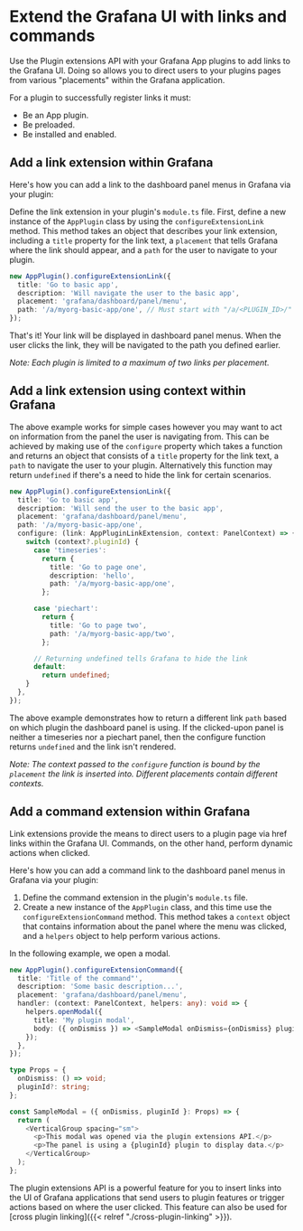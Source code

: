 # Extend the Grafana UI with links and commands

Use the Plugin extensions API with your Grafana App plugins to add links to the Grafana UI. Doing so allows you to direct users to your plugins pages from various "placements" within the Grafana application.

For a plugin to successfully register links it must:

- Be an App plugin.
- Be preloaded.
- Be installed and enabled.

## Add a link extension within Grafana

Here's how you can add a link to the dashboard panel menus in Grafana via your plugin:

Define the link extension in your plugin's `module.ts` file. First, define a new instance of the `AppPlugin` class by using the `configureExtensionLink` method. This method takes an object that describes your link extension, including a `title` property for the link text, a `placement` that tells Grafana where the link should appear, and a `path` for the user to navigate to your plugin.

```typescript
new AppPlugin().configureExtensionLink({
  title: 'Go to basic app',
  description: 'Will navigate the user to the basic app',
  placement: 'grafana/dashboard/panel/menu',
  path: '/a/myorg-basic-app/one', // Must start with "/a/<PLUGIN_ID>/"
});
```

That's it! Your link will be displayed in dashboard panel menus. When the user clicks the link, they will be navigated to the path you defined earlier.

_Note: Each plugin is limited to a maximum of two links per placement._

## Add a link extension using context within Grafana

The above example works for simple cases however you may want to act on information from the panel the user is navigating from. This can be achieved by making use of the `configure` property which takes a function and returns an object that consists of a `title` property for the link text, a `path` to navigate the user to your plugin. Alternatively this function may return `undefined` if there's a need to hide the link for certain scenarios.

```typescript
new AppPlugin().configureExtensionLink({
  title: 'Go to basic app',
  description: 'Will send the user to the basic app',
  placement: 'grafana/dashboard/panel/menu',
  path: '/a/myorg-basic-app/one',
  configure: (link: AppPluginLinkExtension, context: PanelContext) => {
    switch (context?.pluginId) {
      case 'timeseries':
        return {
          title: 'Go to page one',
          description: 'hello',
          path: '/a/myorg-basic-app/one',
        };

      case 'piechart':
        return {
          title: 'Go to page two',
          path: '/a/myorg-basic-app/two',
        };

      // Returning undefined tells Grafana to hide the link
      default:
        return undefined;
    }
  },
});
```

The above example demonstrates how to return a different link `path` based on which plugin the dashboard panel is using. If the clicked-upon panel is neither a timeseries nor a piechart panel, then the configure function returns `undefined` and the link isn't rendered.

_Note: The context passed to the `configure` function is bound by the `placement` the link is inserted into. Different placements contain different contexts._

## Add a command extension within Grafana

Link extensions provide the means to direct users to a plugin page via href links within the Grafana UI. Commands, on the other hand, perform dynamic actions when clicked.

Here's how you can add a command link to the dashboard panel menus in Grafana via your plugin:

1. Define the command extension in the plugin's `module.ts` file.
1. Create a new instance of the `AppPlugin` class, and this time use the `configureExtensionCommand` method. This method takes a `context` object that contains information about the panel where the menu was clicked, and a `helpers` object to help perform various actions.

In the following example, we open a modal.

```typescript
new AppPlugin().configureExtensionCommand({
  title: 'Title of the command"',
  description: 'Some basic description...',
  placement: 'grafana/dashboard/panel/menu',
  handler: (context: PanelContext, helpers: any): void => {
    helpers.openModal({
      title: 'My plugin modal',
      body: ({ onDismiss }) => <SampleModal onDismiss={onDismiss} pluginId={context?.pluginId} />,
    });
  },
});

type Props = {
  onDismiss: () => void;
  pluginId?: string;
};

const SampleModal = ({ onDismiss, pluginId }: Props) => {
  return (
    <VerticalGroup spacing="sm">
      <p>This modal was opened via the plugin extensions API.</p>
      <p>The panel is using a {pluginId} plugin to display data.</p>
    </VerticalGroup>
  );
};
```

The plugin extensions API is a powerful feature for you to insert links into the UI of Grafana applications that send users to plugin features or trigger actions based on where the user clicked. This feature can also be used for [cross plugin linking]({{< relref "./cross-plugin-linking" >}}).
